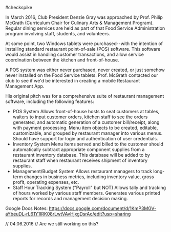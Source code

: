 #checkspike

In March 2016, Club President Denzie Gray was approached by Prof. Philip McGrath (Curriculum Chair for Culinary Arts & Management Program). Regular dining services are held as part of that Food Service Administration program involving staff, students, and volunteers.

At some point, two Windows tablets were purchased--with the intention of installing standard restaurant point-of-sale (POS) software. This software would assist in handling customer transactions, and allow service coordination between the kitchen and front-of-house.

A POS system was either never purchased, never created, or just somehow never installed on the Food Service tablets.
Prof. McGrath contacted our club to see if we'd be interested in creating a mobile Restaurant Management App.

His original pitch was for a comprehensive suite of restaurant management software, including the following features:
  - POS System
    Allows front-of-house hosts to seat customers at tables, waiters to input customer orders, kitchen staff to see the orders generated, and automatic generation of a customer bill/receipt, along with payment processing. Menu item objects to be created, editable, customizable, and grouped by restaurant manager into various menus. Should have support for login and authentication of user credentials.
  - Inventory System
    Menu items served and billed to the customer should automatically subtract appropriate component supplies from a restaurant inventory database. This database will be added to by restaurant staff when restaurant receives shipment of inventory supplies.
  - Management/Budget System
    Allows restaurant managers to track long-term changes in business metrics, including inventory value, gross profit, operating expenses, etc.
  - Staff Hour Tracking System ("Payroll" but NOT)
    Allows tally and tracking of hours worked by various staff members. Generates various printed reports for records and management decision making.

Google Docs Notes:
https://docs.google.com/document/d/1KmP3MGV-aYbeuDL-rL61Y1IRK08rLwtVAvHjxgDsrAc/edit?usp=sharing
    
// 04.06.2016
// Are we still working on this?
